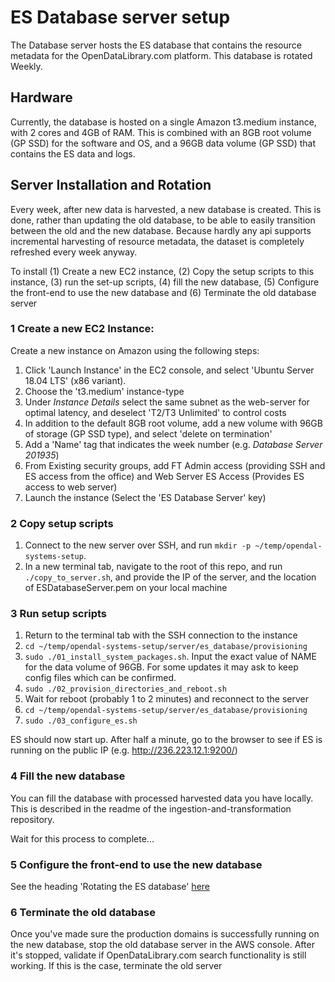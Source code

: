 # ES Database server setup
The Database server hosts the ES database that contains the resource metadata
for the OpenDataLibrary.com platform. This database is rotated Weekly.

## Hardware
Currently, the database is hosted on a single Amazon t3.medium instance, with
2 cores and 4GB of RAM. This is combined with an 8GB root volume (GP SSD) for
the software and OS, and a 96GB data volume (GP SSD) that contains the ES data
and logs.

## Server Installation and Rotation
Every week, after new data is harvested, a new database is created. This is
done, rather than updating the old database, to be able to easily transition
between the old and the new database. Because hardly any api supports
incremental harvesting of resource metadata, the dataset is completely
refreshed every week anyway.

To install (1) Create a new EC2 instance, (2) Copy the setup scripts to this
instance, (3) run the set-up scripts, (4) fill the new database,
(5) Configure the front-end to use the new database and (6) Terminate the old
database server

### 1 Create a new EC2 Instance:
Create a new instance on Amazon using the following steps:

1. Click 'Launch Instance' in the EC2 console, and select 'Ubuntu Server 18.04
LTS' (x86 variant).
2. Choose the 't3.medium' instance-type
3. Under _Instance Details_ select the same subnet as the web-server for
optimal latency, and deselect 'T2/T3 Unlimited' to control costs
4. In addition to the default 8GB root volume, add a new volume with 96GB of
storage (GP SSD type), and select 'delete on termination'
5. Add a 'Name' tag that indicates the week number (e.g.
_Database Server 201935_)
6. From Existing security groups, add FT Admin access (providing SSH and ES
access from the office) and Web Server ES Access (Provides ES access to web
server)
7. Launch the instance (Select the 'ES Database Server' key)

### 2 Copy setup scripts
1. Connect to the new server over SSH, and run
`mkdir -p ~/temp/opendal-systems-setup`.
2. In a new terminal tab, navigate to the root of this repo, and run
`./copy_to_server.sh`, and provide the IP of the server, and the location of
ESDatabaseServer.pem on your local machine

### 3 Run setup scripts
1. Return to the terminal tab with the SSH connection to the instance
2. `cd ~/temp/opendal-systems-setup/server/es_database/provisioning`
3. `sudo ./01_install_system_packages.sh`. Input the exact value of NAME for
the data volume of 96GB. For some updates it may ask to keep config files
which can be confirmed.
4. `sudo ./02_provision_directories_and_reboot.sh`
5. Wait for reboot (probably 1 to 2 minutes) and reconnect to the server
6. `cd ~/temp/opendal-systems-setup/server/es_database/provisioning`
7. `sudo ./03_configure_es.sh`

ES should now start up. After half a minute, go to the browser to see if ES is
running on the public IP (e.g. http://236.223.12.1:9200/)

### 4 Fill the new database
You can fill the database with processed harvested data you have locally. This
is described in the readme of the ingestion-and-transformation repository.

Wait for this process to complete...

### 5 Configure the front-end to use the new database
See the heading 'Rotating the ES database' [here](../web/README.md)

### 6 Terminate the old database
Once you've made sure the production domains is successfully running on the new
database, stop the old database server in the AWS console. After it's stopped,
validate if OpenDataLibrary.com search functionality is still working. If this
is the case, terminate the old server
